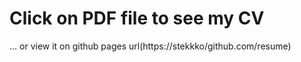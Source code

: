# Click on PDF file to see my CV
... or view it on github pages url(https://stekkko/github.com/resume)

